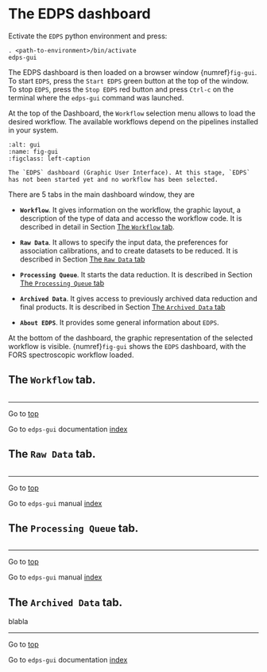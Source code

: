 <a name="top"></a>

# The EDPS dashboard

Ectivate the `EDPS` python environment and press:

	. <path-to-environment>/bin/activate 
	edps-gui

The EDPS dashboard is then loaded on a browser window {numref}`fig-gui`. To start `EDPS`, press the
`Start EDPS` green button at the top of the window. To stop `EDPS`,
press the `Stop EDPS` red button and press `Ctrl-c` on the terminal
where the `edps-gui` command was launched.

At the top of the Dashboard, the `Workflow` selection menu allows to
load the desired workflow. The available workflows depend on the
pipelines installed in your system.

```{figure} figures/gui.jpg
:alt: gui
:name: fig-gui
:figclass: left-caption

The `EDPS` dashboard (Graphic User Interface). At this stage, `EDPS`
has not been started yet and no workflow has been selected.

```

There are 5 tabs in the main dashboard window, they are

- **`Workflow`**. It gives information on the workflow, the graphic
  layout, a description of the type of data and accesso the workflow
  code. It is described in detail in Section [The `Workflow` tab](#workflow).

- **`Raw Data`**. It allows to specify the input data, the preferences
  for association calibrations, and to create datasets to be reduced. It
  is described in Section [The `Raw Data` tab](#raw_data)


- **`Processing Queue`**. It starts the data reduction. It is described in
  Section [The `Processing Queue` tab](#processing_queue)

- **`Archived Data`**. It gives access to previously archived data
  reduction and final products. It is described in Section [The `Archived Data` tab](#archived_data)

- **`About EDPS`**. It provides some general information about
  `EDPS`.

At the bottom of the dashboard, the graphic representation of the
selected workflow is visible. {numref}`fig-gui` shows
the `EDPS` dashboard, with the FORS spectroscopic workflow loaded.

<a name="workflow"></a>

## The `Workflow` tab.

```{include} workflow_.md
```
---
Go to [top](#top)

Go to `edps-gui` documentation [index](../edpsgui/index)

<a name="raw_data"></a>
## The `Raw Data` tab.

```{include} raw_data_.md
```

---
Go to [top](#top)

Go to `edps-gui` manual [index](../edpsgui/index)

<a name="processing_queue"></a>
## The `Processing Queue` tab.

```{include} processing_queue_.md
```

---
Go to [top](#top)

Go to `edps-gui` manual [index](../edpsgui/index)


<a name="archived_data"></a>
## The `Archived Data` tab.

blabla

---
Go to [top](#top)

Go to `edps-gui` documentation [index](../edpsgui/index)

